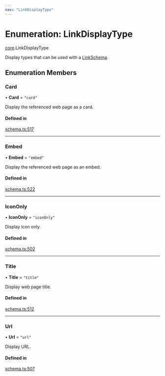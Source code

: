 ```yaml
---
nav: "LinkDisplayType"
---
```

# Enumeration: LinkDisplayType

[core](../modules/core.md).LinkDisplayType

Display types that can be used with a [LinkSchema](../interfaces/core.LinkSchema.md).

## Enumeration Members

### Card

• **Card** = ``"card"``

Display the referenced web page as a card.

#### Defined in

[schema.ts:517](https://github.com/coda/packs-sdk/blob/main/schema.ts#L517)

___

### Embed

• **Embed** = ``"embed"``

Display the referenced web page as an embed.

#### Defined in

[schema.ts:522](https://github.com/coda/packs-sdk/blob/main/schema.ts#L522)

___

### IconOnly

• **IconOnly** = ``"iconOnly"``

Display icon only.

#### Defined in

[schema.ts:502](https://github.com/coda/packs-sdk/blob/main/schema.ts#L502)

___

### Title

• **Title** = ``"title"``

Display web page title.

#### Defined in

[schema.ts:512](https://github.com/coda/packs-sdk/blob/main/schema.ts#L512)

___

### Url

• **Url** = ``"url"``

Display URL.

#### Defined in

[schema.ts:507](https://github.com/coda/packs-sdk/blob/main/schema.ts#L507)
